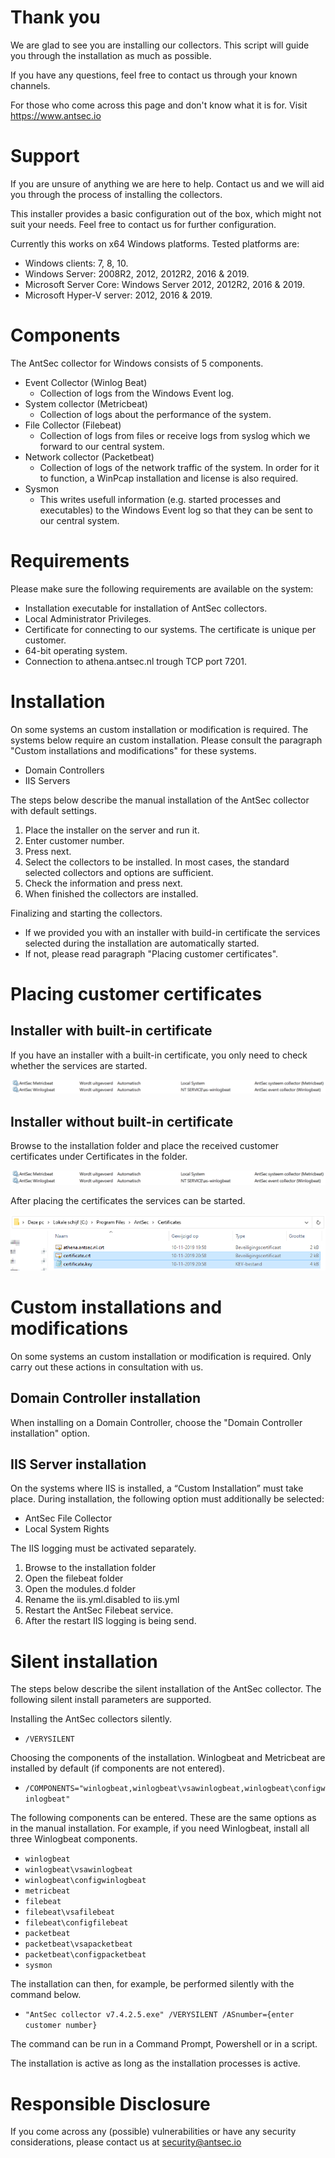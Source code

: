 # Thank you
We are glad to see you are installing our collectors. This script will guide you through the installation as much as possible.

If you have any questions, feel free to contact us through your known channels.

For those who come across this page and don't know what it is for. Visit https://www.antsec.io

# Support
If you are unsure of anything we are here to help. Contact us and we will aid you through the process of installing the collectors.

This installer provides a basic configuration out of the box, which might not suit your needs. Feel free to contact us for further configuration.

Currently this works on x64 Windows platforms. Tested platforms are:

* Windows clients: 7, 8, 10.
* Windows Server: 2008R2, 2012, 2012R2, 2016 & 2019.
* Microsoft Server Core: Windows Server 2012, 2012R2, 2016 & 2019.
* Microsoft Hyper-V server: 2012, 2016 & 2019.

# Components
The AntSec collector for Windows consists of 5 components.

* Event Collector (Winlog Beat)
  * Collection of logs from the Windows Event log.
* System collector (Metricbeat)
  * Collection of logs about the performance of the system.
* File Collector (Filebeat)
  * Collection of logs from files or receive logs from syslog which we forward to our central system.
* Network collector (Packetbeat)
  * Collection of logs of the network traffic of the system. In order for it to function, a WinPcap installation and license is also required.
* Sysmon
  * This writes usefull information (e.g. started processes and executables) to the Windows Event log so that they can be sent to our central system.

# Requirements
Please make sure the following requirements are available on the system:

* Installation executable for installation of AntSec collectors.
* Local Administrator Privileges.
* Certificate for connecting to our systems. The certificate is unique per customer.
* 64-bit operating system.
* Connection to athena.antsec.nl trough TCP port 7201.

# Installation

On some systems an custom installation or modification is required. The  systems below require an custom installation. Please consult the paragraph "Custom installations and modifications" for these systems.

* Domain Controllers
* IIS Servers

The steps below describe the manual installation of the AntSec collector with default settings. 

1. Place the installer on the server and run it.
2. Enter customer number.
3. Press next.
4. Select the collectors to be installed. In most cases, the standard selected collectors and options are sufficient. 
5. Check the information and press next.
6. When finished the collectors are installed. 

Finalizing and starting the collectors.

* If we provided you with an installer with build-in certificate the services selected during the installation are automatically started. 
* If not, please read paragraph "Placing customer certificates".

# Placing customer certificates
## Installer with built-in certificate
If you have an installer with a built-in certificate, you only need to check whether the services are started.

![services-geinstalleerd](https://github.com/antsec/windows-installer/blob/main/images/services-geinstalleerd.png?raw=true)

## Installer without built-in certificate
Browse to the installation folder and place the received customer certificates under Certificates in the folder.

![services-geinstalleerd](https://github.com/antsec/windows-installer/blob/main/images/services-geinstalleerd.png?raw=true)

After placing the certificates the services can be started.

![certificate-placement](https://github.com/antsec/windows-installer/blob/main/images/certificate-placement.png?raw=true)

# Custom installations and modifications
On some systems an custom installation or modification is required. Only carry out these actions in consultation with us.

## Domain Controller installation
When installing on a Domain Controller, choose the "Domain Controller installation" option.

## IIS Server installation
On the systems where IIS is installed, a “Custom Installation” must take place. During installation, the following option must additionally be selected:

* AntSec File Collector
 * Local System Rights

The IIS logging must be activated separately. 
1. Browse to the installation folder
2. Open the filebeat folder
3. Open the modules.d folder
4. Rename the iis.yml.disabled to iis.yml
5. Restart the AntSec Filebeat service. 
6. After the restart IIS logging is being send.

# Silent installation
The steps below describe the silent installation of the AntSec collector. The following silent install parameters are supported.

Installing the AntSec collectors silently.
* `/VERYSILENT`

Choosing the components of the installation. Winlogbeat and Metricbeat are installed by default (if components are not entered).
* `/COMPONENTS="winlogbeat,winlogbeat\vsawinlogbeat,winlogbeat\configwinlogbeat"`

The following components can be entered. These are the same options as in the manual installation. For example, if you need Winlogbeat, install all three Winlogbeat components.
* `winlogbeat`
* `winlogbeat\vsawinlogbeat`
* `winlogbeat\configwinlogbeat`
* `metricbeat`
* `filebeat`
* `filebeat\vsafilebeat`
* `filebeat\configfilebeat`
* `packetbeat`
* `packetbeat\vsapacketbeat`
* `packetbeat\configpacketbeat`
* `sysmon`

The installation can then, for example, be performed silently with the command below.

* `"AntSec collector v7.4.2.5.exe" /VERYSILENT /ASnumber={enter customer number}`

The command can be run in a Command Prompt, Powershell or in a script.

The installation is active as long as the installation processes is active.

# Responsible Disclosure
If you come across any (possible) vulnerabilities or have any security considerations, please contact us at security@antsec.io
